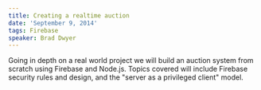 ```yaml
---
title: Creating a realtime auction
date: 'September 9, 2014'
tags: Firebase
speaker: Brad Dwyer
---
```


Going in depth on a real world project we will build an auction system from
scratch using Firebase and Node.js. Topics covered will include Firebase
security rules and design, and the "server as a privileged client" model.
